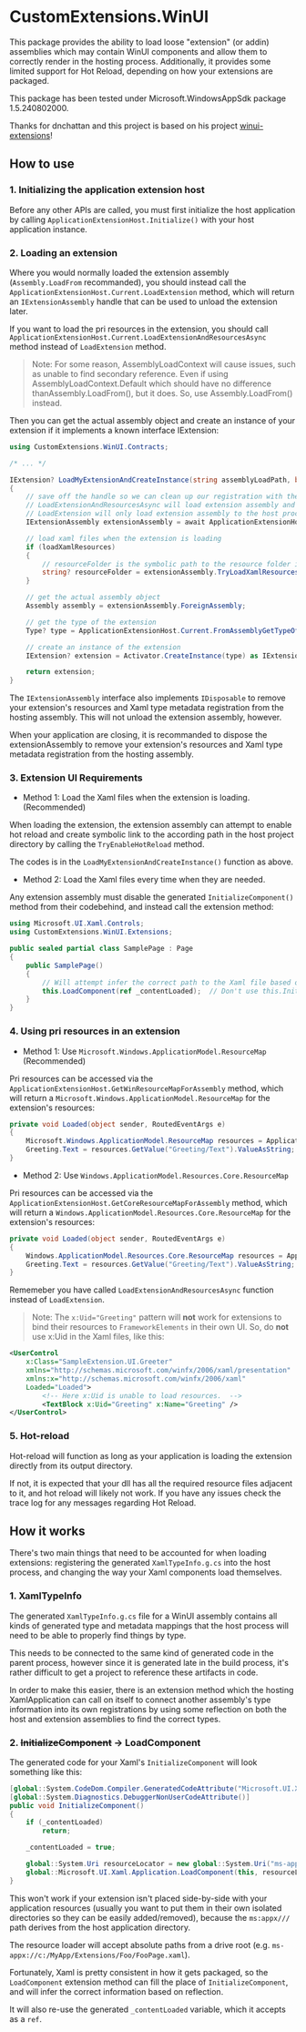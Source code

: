 # CustomExtensions.WinUI

This package provides the ability to load loose "extension" (or addin) assemblies which may contain WinUI components and allow them to correctly render in the hosting process. Additionally, it provides some limited support for Hot Reload, depending on how your extensions are packaged.

This package has been tested under Microsoft.WindowsAppSdk package 1.5.240802000.

Thanks for dnchattan and this project is based on his project [winui-extensions](https://github.com/dnchattan/winui-extensions)!

## How to use

### 1. Initializing the application extension host

Before any other APIs are called, you must first initialize the host application by calling `ApplicationExtensionHost.Initialize()` with your host application instance.

### 2. Loading an extension

Where you would normally loaded the extension assembly (`Assembly.LoadFrom` recommanded), you should instead call the `ApplicationExtensionHost.Current.LoadExtension` method, which will return an `IExtensionAssembly` handle that can be used to unload the extension later.

If you want to load the pri resources in the extension, you should call `ApplicationExtensionHost.Current.LoadExtensionAndResourcesAsync` method instead of `LoadExtension` method.

> Note: For some reason, AssemblyLoadContext will cause issues, such as unable to find secondary reference.
Even if using AssemblyLoadContext.Default which should have no difference thanAssembly.LoadFrom(), but it does.
So, use Assembly.LoadFrom() instead.

Then you can get the actual assembly object and create an instance of your extension if it implements a known interface IExtension:

```cs
using CustomExtensions.WinUI.Contracts;

/* ... */

IExtension? LoadMyExtensionAndCreateInstance(string assemblyLoadPath, bool loadXamlResources)
{
    // save off the handle so we can clean up our registration with the hosting process later if desired.
    // LoadExtensionAndResourcesAsync will load extension assembly and pri resources to the host process.
    // LoadExtension will only load extension assembly to the host process.
    IExtensionAssembly extensionAssembly = await ApplicationExtensionHost.Current.LoadExtensionAndResourcesAsync(assemblyLoadPath);

    // load xaml files when the extension is loading
    if (loadXamlResources)
    {
        // resourceFolder is the symbolic path to the resource folder in the host project directory.
        string? resourceFolder = extensionAssembly.TryLoadXamlResources();
    }

    // get the actual assembly object
    Assembly assembly = extensionAssembly.ForeignAssembly;

    // get the type of the extension
    Type? type = ApplicationExtensionHost.Current.FromAssemblyGetTypeOfInterface(assembly, typeof(IExtension));

    // create an instance of the extension
    IExtension? extension = Activator.CreateInstance(type) as IExtension;

    return extension;
}
```

The `IExtensionAssembly` interface also implements `IDisposable` to remove your extension's resources and Xaml type metadata registration from the hosting assembly. This will not unload the extension assembly, however.

When your application are closing, it is recommanded to dispose the extensionAssembly to remove your extension's resources and Xaml type metadata registration from the hosting assembly.

### 3. Extension UI Requirements

* Method 1: Load the Xaml files when the extension is loading. (Recommended)

When loading the extension, the extension assembly can attempt to enable hot reload and create symbolic link to the according path in the host project directory by calling the `TryEnableHotReload` method.

The codes is in the `LoadMyExtensionAndCreateInstance()` function as above.

* Method 2: Load the Xaml files every time when they are needed.

Any extension assembly must disable the generated `InitializeComponent()` method from their codebehind, and instead call the extension method:

```cs
using Microsoft.UI.Xaml.Controls;
using CustomExtensions.WinUI.Extensions;

public sealed partial class SamplePage : Page
{
    public SamplePage()
    {
        // Will attempt infer the correct path to the Xaml file based on the `CallerFilePath` attribute.
        this.LoadComponent(ref _contentLoaded);  // Don't use this.InitializeComponent(); here!
    }
}
```

### 4. Using pri resources in an extension

* Method 1: Use `Microsoft.Windows.ApplicationModel.ResourceMap` (Recommended)

Pri resources can be accessed via the `ApplicationExtensionHost.GetWinResourceMapForAssembly` method, which will return a `Microsoft.Windows.ApplicationModel.ResourceMap` for the extension's resources:

```cs
private void Loaded(object sender, RoutedEventArgs e)
{
	Microsoft.Windows.ApplicationModel.ResourceMap resources = ApplicationExtensionHost.GetWinResourceMapForAssembly();
	Greeting.Text = resources.GetValue("Greeting/Text").ValueAsString;
}
```

* Method 2: Use `Windows.ApplicationModel.Resources.Core.ResourceMap`

Pri resources can be accessed via the `ApplicationExtensionHost.GetCoreResourceMapForAssembly` method, which will return a `Windows.ApplicationModel.Resources.Core.ResourceMap` for the extension's resources:

```cs
private void Loaded(object sender, RoutedEventArgs e)
{
	Windows.ApplicationModel.Resources.Core.ResourceMap resources = ApplicationExtensionHost.GetCoreResourceMapForAssembly();
	Greeting.Text = resources.GetValue("Greeting/Text").ValueAsString;
}
```

Rememeber you have called `LoadExtensionAndResourcesAsync` function instead of `LoadExtension`.

> Note: The `x:Uid="Greeting"` pattern will **not** work for extensions to bind their resources to `FrameworkElements` in their own UI.
So, do **not** use x:Uid in the Xaml files, like this:

```xml
<UserControl
	x:Class="SampleExtension.UI.Greeter"
	xmlns="http://schemas.microsoft.com/winfx/2006/xaml/presentation"
	xmlns:x="http://schemas.microsoft.com/winfx/2006/xaml"
	Loaded="Loaded">
        <!-- Here x:Uid is unable to load resources.  -->
		<TextBlock x:Uid="Greeting" x:Name="Greeting" />
</UserControl>
```

### 5. Hot-reload

Hot-reload will function as long as your application is loading the extension directly from its output directory.

If not, it is expected that your dll has all the required resource files adjacent to it, and hot reload will likely not work. If you have any issues check the trace log for any messages regarding Hot Reload.

## How it works

There's two main things that need to be accounted for when loading extensions: registering the generated `XamlTypeInfo.g.cs` into the host process, and changing the way your Xaml components load themselves.

### 1. XamlTypeInfo

The generated `XamlTypeInfo.g.cs` file for a WinUI assembly contains all kinds of generated type and metadata mappings that the host process will need to be able to properly find things by type.

This needs to be connected to the same kind of generated code in the parent process, however since it is generated late in the build process, it's rather difficult to get a project to reference these artifacts in code.

In order to make this easier, there is an extension method which the hosting XamlApplication can call on itself to connect another assembly's type information into its own registrations by using some reflection on both the host and extension assemblies to find the correct types.

### 2. ~~InitializeComponent~~ -> LoadComponent

The generated code for your Xaml's `InitializeComponent` will look something like this:

```cs
[global::System.CodeDom.Compiler.GeneratedCodeAttribute("Microsoft.UI.Xaml.Markup.Compiler"," 1.0.0.0")]
[global::System.Diagnostics.DebuggerNonUserCodeAttribute()]
public void InitializeComponent()
{
    if (_contentLoaded)
        return;

    _contentLoaded = true;

    global::System.Uri resourceLocator = new global::System.Uri("ms-appx:///SampleExtension.SampleAppExtension/UI/SamplePage.xaml");
    global::Microsoft.UI.Xaml.Application.LoadComponent(this, resourceLocator, global::Microsoft.UI.Xaml.Controls.Primitives.ComponentResourceLocation.Nested);
}
```

This won't work if your extension isn't placed side-by-side with your application resources (usually you want to put them in their own isolated directories so they can be easily added/removed), because the `ms:appx///` path derives from the host application directory.

The resource loader will accept absolute paths from a drive root (e.g. `ms-appx://c:/MyApp/Extensions/Foo/FooPage.xaml`).

Fortunately, Xaml is pretty consistent in how it gets packaged, so the `LoadComponent` extension method can fill the place of `InitializeComponent`, and will infer the correct information based on reflection.

It will also re-use the generated `_contentLoaded` variable, which it accepts as a `ref`.
